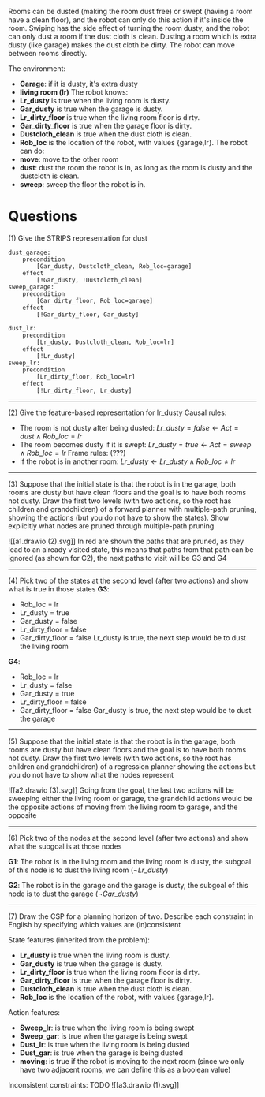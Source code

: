 Rooms can be dusted (making the room dust free) or swept (having a room have a clean floor), and the robot can only do this action if it's inside the room. 
Swiping has the side effect of turning the room dusty, and the robot can only dust a room if the dust cloth is clean. 
Dusting a room which is extra dusty (like garage) makes the dust cloth be dirty. 
The robot can move between rooms directly.

The environment:
- **Garage**: if it is dusty, it's extra dusty 
- **living room (lr)**
The robot knows:
- **Lr_dusty** is true when the living room is dusty. 
- **Gar_dusty** is true when the garage is dusty. 
- **Lr_dirty_floor** is true when the living room floor is dirty. 
- **Gar_dirty_floor** is true when the garage floor is dirty. 
- **Dustcloth_clean** is true when the dust cloth is clean.
- **Rob_loc** is the location of the robot, with values {garage,lr}.
The robot can do:
- **move**: move to the other room 
- **dust**: dust the room the robot is in, as long as the room is dusty and the dustcloth is clean. 
- **sweep**: sweep the floor the robot is in.
# Questions
(1) Give the STRIPS representation for dust

```
dust_garage:
	precondition 
		[Gar_dusty, Dustcloth_clean, Rob_loc=garage]
	effect
		[!Gar_dusty, !Dustcloth_clean]
sweep_garage:
	precondition
		[Gar_dirty_floor, Rob_loc=garage]
	effect
		[!Gar_dirty_floor, Gar_dusty]	
		
dust_lr:
	precondition
		[Lr_dusty, Dustcloth_clean, Rob_loc=lr]
	effect
		[!Lr_dusty]
sweep_lr:
	precondition
		[Lr_dirty_floor, Rob_loc=lr]
	effect
		[!Lr_dirty_floor, Lr_dusty]	
```

---
(2) Give the feature-based representation for lr_dusty
Causal rules:
- The room is not dusty after being dusted:  $Lr\_dusty=false \leftarrow Act=dust \wedge Rob\_loc = lr$ 
- The room becomes dusty if it is swept: $Lr\_dusty=true \leftarrow Act=sweep \wedge Rob\_loc = lr$ 
Frame rules: (???)
- If the robot is in another room: $Lr\_dusty \leftarrow Lr\_dusty \wedge Rob\_loc \ne lr$ 

---
(3) Suppose that the initial state is that the robot is in the garage, both rooms are dusty but have clean floors and the goal is to have both rooms not dusty. Draw the first two levels (with two actions, so the root has children and grandchildren) of a forward planner with multiple-path pruning, showing the actions (but you do not have to show the states). Show explicitly what nodes are pruned through multiple-path pruning

![[a1.drawio (2).svg]]
In red are shown the paths that are pruned, as they lead to an already visited state, this means that paths from that path can be ignored (as shown for C2), the next paths to visit will be G3 and G4

---
(4) Pick two of the states at the second level (after two actions) and show what is true in those states
**G3**: 
- Rob_loc = lr
- Lr_dusty = true
- Gar_dusty = false
- Lr_dirty_floor = false
- Gar_dirty_floor = false
Lr_dusty is true, the next step would be to dust the living room

**G4**:
- Rob_loc = lr
- Lr_dusty = false
- Gar_dusty = true
- Lr_dirty_floor = false
- Gar_dirty_floor = false
Gar_dusty is true, the next step would be to dust the garage
---
(5) Suppose that the initial state is that the robot is in the garage, both rooms are dusty but have clean floors and the goal is to have both rooms not dusty. Draw the first two levels (with two actions, so the root has children and grandchildren) of a regression planner showing the actions but you do not have to show what the nodes represent

![[a2.drawio (3).svg]]
Going from the goal, the last two actions will be sweeping either the living room or garage, the grandchild actions would be the opposite actions of moving from the living room to garage, and the opposite

---
(6) Pick two of the nodes at the second level (after two actions) and show what the subgoal is at those nodes

**G1**: The robot is in the living room and the living room is dusty, the subgoal of this node is to dust the living room ($\neg Lr\_dusty$)

**G2**: The robot is in the garage and the garage is dusty, the subgoal of this node is to dust the garage ($\neg Gar\_dusty$)

---
(7) Draw the CSP for a planning horizon of two. Describe each constraint in English by specifying which values are (in)consistent

State features (inherited from the problem):
- **Lr_dusty** is true when the living room is dusty. 
- **Gar_dusty** is true when the garage is dusty. 
- **Lr_dirty_floor** is true when the living room floor is dirty. 
- **Gar_dirty_floor** is true when the garage floor is dirty. 
- **Dustcloth_clean** is true when the dust cloth is clean.
- **Rob_loc** is the location of the robot, with values {garage,lr}.

Action features:
- **Sweep_lr**: is true when the living room is being swept
- **Sweep_gar**: is true when the garage is being swept
- **Dust_lr**: is true when the living room is being dusted
- **Dust_gar**: is true when the garage is being dusted
- **moving**: is true if the robot is moving to the next room (since we only have two adjacent rooms, we can define this as a boolean value)

Inconsistent constraints:
	TODO
![[a3.drawio (1).svg]]